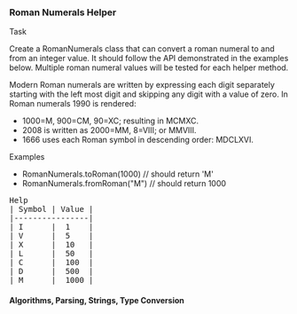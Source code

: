 ### Roman Numerals Helper

<p> Task

<p> Create a RomanNumerals class that can convert a roman numeral to and from an integer value. It should follow the API demonstrated in the examples below. Multiple roman numeral values will be tested for each helper method.

<p> Modern Roman numerals are written by expressing each digit separately starting with the left most digit and skipping any digit with a value of zero. In Roman numerals 1990 is rendered: 

 - 1000=M, 900=CM, 90=XC; resulting in MCMXC. 
 - 2008 is written as 2000=MM, 8=VIII; or MMVIII. 
 - 1666 uses each Roman symbol in descending order: MDCLXVI.

<p> Examples

- RomanNumerals.toRoman(1000) // should return 'M'
- RomanNumerals.fromRoman("M") // should return 1000

<pre>
Help
| Symbol | Value |
|----------------|
| I      |  1    |
| V      |  5    |
| X      |  10   |
| L      |  50   |
| C      |  100  |
| D      |  500  |
| M      |  1000 |
</pre>

#### Algorithms, Parsing, Strings, Type Conversion
